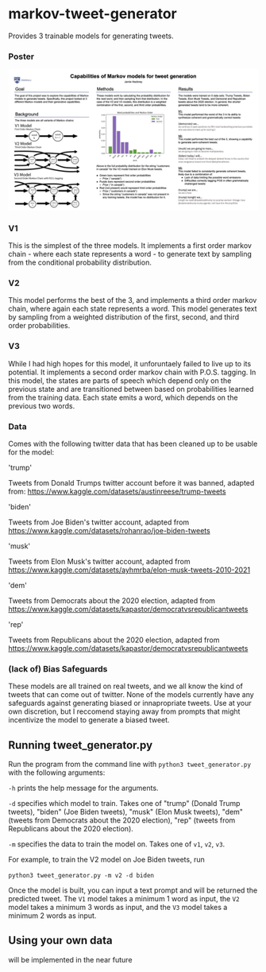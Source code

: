 # markov-tweet-generator
Provides 3 trainable models for generating tweets.

### Poster
![Poster](poster.jpg)

### V1
This is the simplest of the three models. It implements a first order markov chain - where each state represents a word - to generate text by sampling from the conditional probability distribution.

### V2
This model performs the best of the 3, and implements a third order markov chain, where again each state represents a word. This model generates text by sampling from a weighted distribution of the first, second, and third order probabilities.

### V3
While I had high hopes for this model, it unforuntaely failed to live up to its potential. It implements a second order markov chain with P.O.S. tagging. In this model, the states are parts of speech which depend only on the previous state and are transitioned between based on probabilities learned from the training data. Each state emits a word, which depends on the previous two words.

### Data
Comes with the following twitter data that has been cleaned up to be usable for the model:

'trump'

Tweets from Donald Trumps twitter account before it was banned, adapted from: https://www.kaggle.com/datasets/austinreese/trump-tweets

'biden' 

Tweets from Joe Biden's twitter account, adapted from https://www.kaggle.com/datasets/rohanrao/joe-biden-tweets

'musk' 

Tweets from Elon Musk's twitter account, adapted from https://www.kaggle.com/datasets/ayhmrba/elon-musk-tweets-2010-2021

'dem' 

Tweets from Democrats about the 2020 election, adapted from https://www.kaggle.com/datasets/kapastor/democratvsrepublicantweets

'rep' 

Tweets from Republicans about the 2020 election, adapted from https://www.kaggle.com/datasets/kapastor/democratvsrepublicantweets


### (lack of) Bias Safeguards
These models are all trained on real tweets, and we all know the kind of tweets that can come out of twitter. None of the models currently have any safeguards against generating biased or innapropriate tweets. Use at your own discretion, but I reccomend staying away from prompts that might incentivize the model to generate a biased tweet.

## Running tweet_generator.py
Run the program from the command line with ```python3 tweet_generator.py``` with the following arguments:

```-h``` prints the help message for the arguments.

```-d``` specifies which model to train. Takes one of "trump" (Donald Trump tweets), "biden" (Joe Biden tweets), "musk" (Elon Musk tweets), "dem" (tweets from Democrats about the 2020 election), "rep" (tweets from Republicans about the 2020 election).

```-m``` specifies the data to train the model on. Takes one of ```v1```, ```v2```, ```v3```. 

For example, to train the V2 model on Joe Biden tweets, run

```python3 tweet_generator.py -m v2 -d biden```

Once the model is built, you can input a text prompt and will be returned the predicted tweet. The ```V1``` model takes a minimum 1 word as input, the ```V2``` model takes a minimum 3 words as input, and the ```V3``` model takes a minimum 2 words as input.

## Using your own data
will be implemented in the near future
